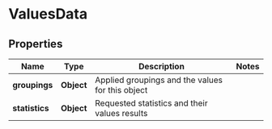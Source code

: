 # ValuesData

## Properties
Name | Type | Description | Notes
------------ | ------------- | ------------- | -------------
**groupings** | **Object** | Applied groupings and the values for this object | 
**statistics** | **Object** | Requested statistics and their values results | 
